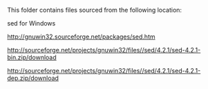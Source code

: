 This folder contains files sourced from the following location:

sed for Windows

http://gnuwin32.sourceforge.net/packages/sed.htm

http://sourceforge.net/projects/gnuwin32/files//sed/4.2.1/sed-4.2.1-bin.zip/download

http://sourceforge.net/projects/gnuwin32/files//sed/4.2.1/sed-4.2.1-dep.zip/download
